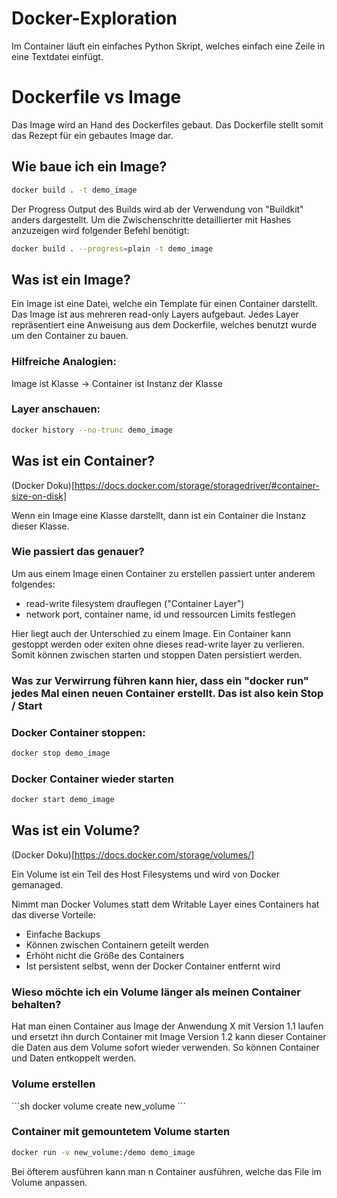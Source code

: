 # Docker-Exploration

Im Container läuft ein einfaches Python Skript, welches einfach eine Zeile in eine Textdatei einfügt.

# Dockerfile vs Image

Das Image wird an Hand des Dockerfiles gebaut. Das Dockerfile stellt somit das Rezept für ein gebautes Image dar. 

## Wie baue ich ein Image? 

```sh
docker build . -t demo_image
```

Der Progress Output des Builds wird ab der Verwendung von "Buildkit" anders dargestellt. 
Um die Zwischenschritte detaillierter mit Hashes anzuzeigen wird folgender Befehl benötigt:

```sh
docker build . --progress=plain -t demo_image
```

## Was ist ein Image? 
Ein Image ist eine Datei, welche ein Template für einen Container darstellt.
Das Image ist aus mehreren read-only Layers aufgebaut. Jedes Layer repräsentiert eine Anweisung aus dem Dockerfile, welches 
benutzt wurde um den Container zu bauen.

### Hilfreiche Analogien: 

Image ist Klasse -> Container ist Instanz der Klasse


### Layer anschauen: 

```sh
docker history --no-trunc demo_image
```

## Was ist ein Container? 

(Docker Doku)[https://docs.docker.com/storage/storagedriver/#container-size-on-disk]

Wenn ein Image eine Klasse darstellt, dann ist ein Container die Instanz dieser Klasse.

### Wie passiert das genauer?

Um aus einem Image einen Container zu erstellen passiert unter anderem folgendes:

* read-write filesystem drauflegen ("Container Layer")
* network port, container name, id und ressourcen Limits festlegen

Hier liegt auch der Unterschied zu einem Image. Ein Container kann gestoppt werden oder exiten ohne dieses
read-write layer zu verlieren. Somit können zwischen starten und stoppen Daten persistiert werden. 

### Was zur Verwirrung führen kann hier, dass ein "docker run" jedes Mal einen neuen Container erstellt. Das ist also kein Stop / Start

### Docker Container stoppen: 

```sh
docker stop demo_image
```

### Docker Container wieder starten

```sh
docker start demo_image
```

## Was ist ein Volume? 

(Docker Doku)[https://docs.docker.com/storage/volumes/]

Ein Volume ist ein Teil des Host Filesystems und wird von Docker gemanaged.

Nimmt man Docker Volumes statt dem Writable Layer eines Containers hat das diverse Vorteile:

* Einfache Backups
* Können zwischen Containern geteilt werden
* Erhöht nicht die Größe des Containers
* Ist persistent selbst, wenn der Docker Container entfernt wird

### Wieso möchte ich ein Volume länger als meinen Container behalten?

Hat man einen Container aus Image der Anwendung X mit Version 1.1 laufen und ersetzt ihn durch Container mit Image Version 1.2
kann dieser Container die Daten aus dem Volume sofort wieder verwenden. So können Container und Daten entkoppelt werden.

### Volume erstellen 

´´´sh
docker volume create new_volume
´´´

### Container mit gemountetem Volume starten

```sh
docker run -v new_volume:/demo demo_image
```

Bei öfterem ausführen kann man n Container ausführen, welche das File im Volume anpassen.

